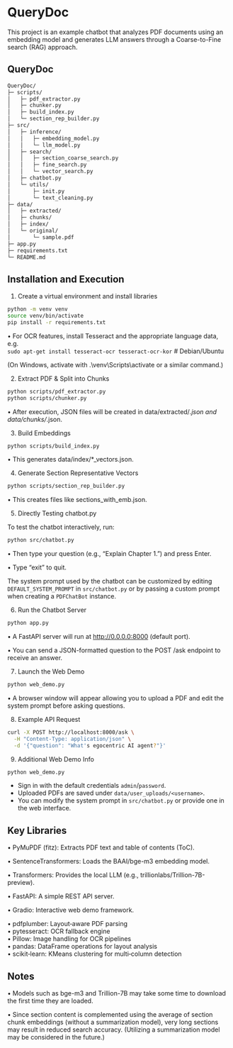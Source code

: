 # QueryDoc

This project is an example chatbot that analyzes PDF documents using an embedding model and generates LLM answers through a Coarse-to-Fine search (RAG) approach.

## QueryDoc
```bash
QueryDoc/
├─ scripts/
│   ├─ pdf_extractor.py
│   ├─ chunker.py
│   ├─ build_index.py
│   └─ section_rep_builder.py
├─ src/
│   ├─ inference/
│   │   ├─ embedding_model.py
│   │   └─ llm_model.py
│   ├─ search/
│   │   ├─ section_coarse_search.py
│   │   ├─ fine_search.py
│   │   └─ vector_search.py
│   ├─ chatbot.py
│   └─ utils/
│       ├─ init.py
│       └─ text_cleaning.py
├─ data/
│   ├─ extracted/
│   ├─ chunks/
│   ├─ index/
│   └─ original/
│       └─ sample.pdf
├─ app.py
├─ requirements.txt
└─ README.md
```

## Installation and Execution

1. Create a virtual environment and install libraries
```bash
python -m venv venv
source venv/bin/activate
pip install -r requirements.txt
```
• For OCR features, install Tesseract and the appropriate language data, e.g.  
  `sudo apt-get install tesseract-ocr tesseract-ocr-kor`   # Debian/Ubuntu

(On Windows, activate with .\venv\Scripts\activate or a similar command.)

2.	Extract PDF & Split into Chunks
```bash
python scripts/pdf_extractor.py
python scripts/chunker.py
```
•	After execution, JSON files will be created in data/extracted/*.json and data/chunks/*.json.

3.	Build Embeddings
```bash
python scripts/build_index.py
```
•	This generates data/index/*_vectors.json.

4.	Generate Section Representative Vectors
```bash
python scripts/section_rep_builder.py
```
•	This creates files like sections_with_emb.json.


5. Directly Testing chatbot.py

To test the chatbot interactively, run:
```bash
python src/chatbot.py
```

•	Then type your question (e.g., “Explain Chapter 1.”) and press Enter. 

•	Type “exit” to quit.

The system prompt used by the chatbot can be customized by editing `DEFAULT_SYSTEM_PROMPT` in `src/chatbot.py` or by passing a custom prompt when creating a `PDFChatBot` instance.

6.	Run the Chatbot Server
```bash
python app.py
```
    
• A FastAPI server will run at http://0.0.0.0:8000 (default port).

• You can send a JSON-formatted question to the POST /ask endpoint to receive an answer.

7. Launch the Web Demo
```bash
python web_demo.py
```

• A browser window will appear allowing you to upload a PDF and edit the system prompt before asking questions.

8. Example API Request
```bash
curl -X POST http://localhost:8000/ask \
  -H "Content-Type: application/json" \
  -d '{"question": "What's egocentric AI agent?"}'
```

9. Additional Web Demo Info
```bash
python web_demo.py
```
* Sign in with the default credentials `admin`/`password`.
* Uploaded PDFs are saved under `data/user_uploads/<username>`.
* You can modify the system prompt in `src/chatbot.py` or provide one in the web interface.

## Key Libraries

• PyMuPDF (fitz): Extracts PDF text and table of contents (ToC).

• SentenceTransformers: Loads the BAAI/bge-m3 embedding model.

• Transformers: Provides the local LLM (e.g., trillionlabs/Trillion-7B-preview).

• FastAPI: A simple REST API server.

• Gradio: Interactive web demo framework.

• pdfplumber: Layout‑aware PDF parsing  
• pytesseract: OCR fallback engine  
• Pillow: Image handling for OCR pipelines  
• pandas: DataFrame operations for layout analysis  
• scikit‑learn: KMeans clustering for multi‑column detection

## Notes

• Models such as bge-m3 and Trillion-7B may take some time to download the first time they are loaded.

• Since section content is complemented using the average of section chunk embeddings (without a summarization model), very long sections may result in reduced search accuracy. (Utilizing a summarization model may be considered in the future.)
